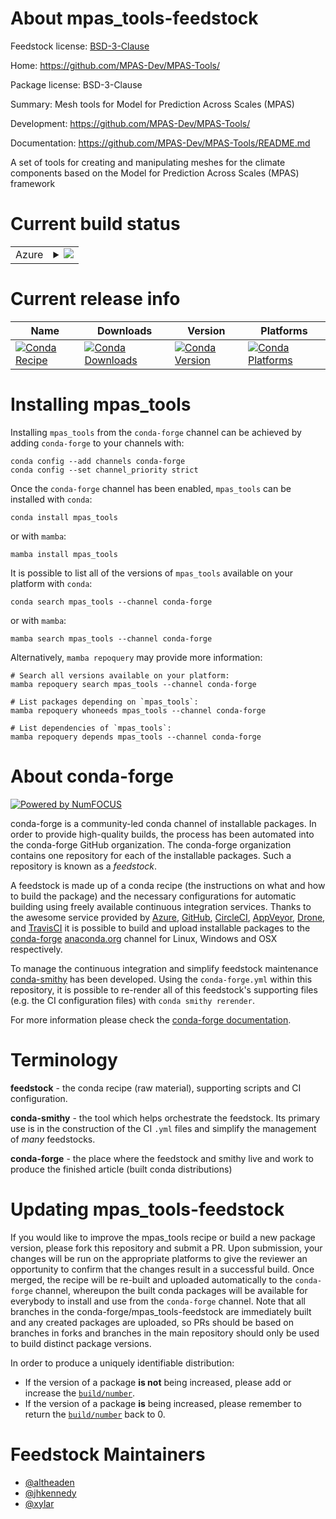 About mpas_tools-feedstock
==========================

Feedstock license: [BSD-3-Clause](https://github.com/conda-forge/mpas_tools-feedstock/blob/main/LICENSE.txt)

Home: https://github.com/MPAS-Dev/MPAS-Tools/

Package license: BSD-3-Clause

Summary: Mesh tools for Model for Prediction Across Scales (MPAS)

Development: https://github.com/MPAS-Dev/MPAS-Tools/

Documentation: https://github.com/MPAS-Dev/MPAS-Tools/README.md

A set of tools for creating and manipulating meshes for the climate
components based on the Model for Prediction Across Scales (MPAS) framework


Current build status
====================


<table>
    
  <tr>
    <td>Azure</td>
    <td>
      <details>
        <summary>
          <a href="https://dev.azure.com/conda-forge/feedstock-builds/_build/latest?definitionId=6715&branchName=main">
            <img src="https://dev.azure.com/conda-forge/feedstock-builds/_apis/build/status/mpas_tools-feedstock?branchName=main">
          </a>
        </summary>
        <table>
          <thead><tr><th>Variant</th><th>Status</th></tr></thead>
          <tbody><tr>
              <td>linux_64_hdf51.14.3python3.10.____cpython</td>
              <td>
                <a href="https://dev.azure.com/conda-forge/feedstock-builds/_build/latest?definitionId=6715&branchName=main">
                  <img src="https://dev.azure.com/conda-forge/feedstock-builds/_apis/build/status/mpas_tools-feedstock?branchName=main&jobName=linux&configuration=linux%20linux_64_hdf51.14.3python3.10.____cpython" alt="variant">
                </a>
              </td>
            </tr><tr>
              <td>linux_64_hdf51.14.3python3.11.____cpython</td>
              <td>
                <a href="https://dev.azure.com/conda-forge/feedstock-builds/_build/latest?definitionId=6715&branchName=main">
                  <img src="https://dev.azure.com/conda-forge/feedstock-builds/_apis/build/status/mpas_tools-feedstock?branchName=main&jobName=linux&configuration=linux%20linux_64_hdf51.14.3python3.11.____cpython" alt="variant">
                </a>
              </td>
            </tr><tr>
              <td>linux_64_hdf51.14.3python3.12.____cpython</td>
              <td>
                <a href="https://dev.azure.com/conda-forge/feedstock-builds/_build/latest?definitionId=6715&branchName=main">
                  <img src="https://dev.azure.com/conda-forge/feedstock-builds/_apis/build/status/mpas_tools-feedstock?branchName=main&jobName=linux&configuration=linux%20linux_64_hdf51.14.3python3.12.____cpython" alt="variant">
                </a>
              </td>
            </tr><tr>
              <td>linux_64_hdf51.14.3python3.13.____cp313</td>
              <td>
                <a href="https://dev.azure.com/conda-forge/feedstock-builds/_build/latest?definitionId=6715&branchName=main">
                  <img src="https://dev.azure.com/conda-forge/feedstock-builds/_apis/build/status/mpas_tools-feedstock?branchName=main&jobName=linux&configuration=linux%20linux_64_hdf51.14.3python3.13.____cp313" alt="variant">
                </a>
              </td>
            </tr><tr>
              <td>linux_64_hdf51.14.3python3.9.____cpython</td>
              <td>
                <a href="https://dev.azure.com/conda-forge/feedstock-builds/_build/latest?definitionId=6715&branchName=main">
                  <img src="https://dev.azure.com/conda-forge/feedstock-builds/_apis/build/status/mpas_tools-feedstock?branchName=main&jobName=linux&configuration=linux%20linux_64_hdf51.14.3python3.9.____cpython" alt="variant">
                </a>
              </td>
            </tr><tr>
              <td>linux_64_hdf51.14.4python3.10.____cpython</td>
              <td>
                <a href="https://dev.azure.com/conda-forge/feedstock-builds/_build/latest?definitionId=6715&branchName=main">
                  <img src="https://dev.azure.com/conda-forge/feedstock-builds/_apis/build/status/mpas_tools-feedstock?branchName=main&jobName=linux&configuration=linux%20linux_64_hdf51.14.4python3.10.____cpython" alt="variant">
                </a>
              </td>
            </tr><tr>
              <td>linux_64_hdf51.14.4python3.11.____cpython</td>
              <td>
                <a href="https://dev.azure.com/conda-forge/feedstock-builds/_build/latest?definitionId=6715&branchName=main">
                  <img src="https://dev.azure.com/conda-forge/feedstock-builds/_apis/build/status/mpas_tools-feedstock?branchName=main&jobName=linux&configuration=linux%20linux_64_hdf51.14.4python3.11.____cpython" alt="variant">
                </a>
              </td>
            </tr><tr>
              <td>linux_64_hdf51.14.4python3.12.____cpython</td>
              <td>
                <a href="https://dev.azure.com/conda-forge/feedstock-builds/_build/latest?definitionId=6715&branchName=main">
                  <img src="https://dev.azure.com/conda-forge/feedstock-builds/_apis/build/status/mpas_tools-feedstock?branchName=main&jobName=linux&configuration=linux%20linux_64_hdf51.14.4python3.12.____cpython" alt="variant">
                </a>
              </td>
            </tr><tr>
              <td>linux_64_hdf51.14.4python3.13.____cp313</td>
              <td>
                <a href="https://dev.azure.com/conda-forge/feedstock-builds/_build/latest?definitionId=6715&branchName=main">
                  <img src="https://dev.azure.com/conda-forge/feedstock-builds/_apis/build/status/mpas_tools-feedstock?branchName=main&jobName=linux&configuration=linux%20linux_64_hdf51.14.4python3.13.____cp313" alt="variant">
                </a>
              </td>
            </tr><tr>
              <td>linux_64_hdf51.14.4python3.9.____cpython</td>
              <td>
                <a href="https://dev.azure.com/conda-forge/feedstock-builds/_build/latest?definitionId=6715&branchName=main">
                  <img src="https://dev.azure.com/conda-forge/feedstock-builds/_apis/build/status/mpas_tools-feedstock?branchName=main&jobName=linux&configuration=linux%20linux_64_hdf51.14.4python3.9.____cpython" alt="variant">
                </a>
              </td>
            </tr><tr>
              <td>linux_aarch64_hdf51.14.3python3.10.____cpython</td>
              <td>
                <a href="https://dev.azure.com/conda-forge/feedstock-builds/_build/latest?definitionId=6715&branchName=main">
                  <img src="https://dev.azure.com/conda-forge/feedstock-builds/_apis/build/status/mpas_tools-feedstock?branchName=main&jobName=linux&configuration=linux%20linux_aarch64_hdf51.14.3python3.10.____cpython" alt="variant">
                </a>
              </td>
            </tr><tr>
              <td>linux_aarch64_hdf51.14.3python3.11.____cpython</td>
              <td>
                <a href="https://dev.azure.com/conda-forge/feedstock-builds/_build/latest?definitionId=6715&branchName=main">
                  <img src="https://dev.azure.com/conda-forge/feedstock-builds/_apis/build/status/mpas_tools-feedstock?branchName=main&jobName=linux&configuration=linux%20linux_aarch64_hdf51.14.3python3.11.____cpython" alt="variant">
                </a>
              </td>
            </tr><tr>
              <td>linux_aarch64_hdf51.14.3python3.12.____cpython</td>
              <td>
                <a href="https://dev.azure.com/conda-forge/feedstock-builds/_build/latest?definitionId=6715&branchName=main">
                  <img src="https://dev.azure.com/conda-forge/feedstock-builds/_apis/build/status/mpas_tools-feedstock?branchName=main&jobName=linux&configuration=linux%20linux_aarch64_hdf51.14.3python3.12.____cpython" alt="variant">
                </a>
              </td>
            </tr><tr>
              <td>linux_aarch64_hdf51.14.3python3.13.____cp313</td>
              <td>
                <a href="https://dev.azure.com/conda-forge/feedstock-builds/_build/latest?definitionId=6715&branchName=main">
                  <img src="https://dev.azure.com/conda-forge/feedstock-builds/_apis/build/status/mpas_tools-feedstock?branchName=main&jobName=linux&configuration=linux%20linux_aarch64_hdf51.14.3python3.13.____cp313" alt="variant">
                </a>
              </td>
            </tr><tr>
              <td>linux_aarch64_hdf51.14.3python3.9.____cpython</td>
              <td>
                <a href="https://dev.azure.com/conda-forge/feedstock-builds/_build/latest?definitionId=6715&branchName=main">
                  <img src="https://dev.azure.com/conda-forge/feedstock-builds/_apis/build/status/mpas_tools-feedstock?branchName=main&jobName=linux&configuration=linux%20linux_aarch64_hdf51.14.3python3.9.____cpython" alt="variant">
                </a>
              </td>
            </tr><tr>
              <td>linux_aarch64_hdf51.14.4python3.10.____cpython</td>
              <td>
                <a href="https://dev.azure.com/conda-forge/feedstock-builds/_build/latest?definitionId=6715&branchName=main">
                  <img src="https://dev.azure.com/conda-forge/feedstock-builds/_apis/build/status/mpas_tools-feedstock?branchName=main&jobName=linux&configuration=linux%20linux_aarch64_hdf51.14.4python3.10.____cpython" alt="variant">
                </a>
              </td>
            </tr><tr>
              <td>linux_aarch64_hdf51.14.4python3.11.____cpython</td>
              <td>
                <a href="https://dev.azure.com/conda-forge/feedstock-builds/_build/latest?definitionId=6715&branchName=main">
                  <img src="https://dev.azure.com/conda-forge/feedstock-builds/_apis/build/status/mpas_tools-feedstock?branchName=main&jobName=linux&configuration=linux%20linux_aarch64_hdf51.14.4python3.11.____cpython" alt="variant">
                </a>
              </td>
            </tr><tr>
              <td>linux_aarch64_hdf51.14.4python3.12.____cpython</td>
              <td>
                <a href="https://dev.azure.com/conda-forge/feedstock-builds/_build/latest?definitionId=6715&branchName=main">
                  <img src="https://dev.azure.com/conda-forge/feedstock-builds/_apis/build/status/mpas_tools-feedstock?branchName=main&jobName=linux&configuration=linux%20linux_aarch64_hdf51.14.4python3.12.____cpython" alt="variant">
                </a>
              </td>
            </tr><tr>
              <td>linux_aarch64_hdf51.14.4python3.13.____cp313</td>
              <td>
                <a href="https://dev.azure.com/conda-forge/feedstock-builds/_build/latest?definitionId=6715&branchName=main">
                  <img src="https://dev.azure.com/conda-forge/feedstock-builds/_apis/build/status/mpas_tools-feedstock?branchName=main&jobName=linux&configuration=linux%20linux_aarch64_hdf51.14.4python3.13.____cp313" alt="variant">
                </a>
              </td>
            </tr><tr>
              <td>linux_aarch64_hdf51.14.4python3.9.____cpython</td>
              <td>
                <a href="https://dev.azure.com/conda-forge/feedstock-builds/_build/latest?definitionId=6715&branchName=main">
                  <img src="https://dev.azure.com/conda-forge/feedstock-builds/_apis/build/status/mpas_tools-feedstock?branchName=main&jobName=linux&configuration=linux%20linux_aarch64_hdf51.14.4python3.9.____cpython" alt="variant">
                </a>
              </td>
            </tr><tr>
              <td>linux_ppc64le_hdf51.14.3python3.10.____cpython</td>
              <td>
                <a href="https://dev.azure.com/conda-forge/feedstock-builds/_build/latest?definitionId=6715&branchName=main">
                  <img src="https://dev.azure.com/conda-forge/feedstock-builds/_apis/build/status/mpas_tools-feedstock?branchName=main&jobName=linux&configuration=linux%20linux_ppc64le_hdf51.14.3python3.10.____cpython" alt="variant">
                </a>
              </td>
            </tr><tr>
              <td>linux_ppc64le_hdf51.14.3python3.11.____cpython</td>
              <td>
                <a href="https://dev.azure.com/conda-forge/feedstock-builds/_build/latest?definitionId=6715&branchName=main">
                  <img src="https://dev.azure.com/conda-forge/feedstock-builds/_apis/build/status/mpas_tools-feedstock?branchName=main&jobName=linux&configuration=linux%20linux_ppc64le_hdf51.14.3python3.11.____cpython" alt="variant">
                </a>
              </td>
            </tr><tr>
              <td>linux_ppc64le_hdf51.14.3python3.12.____cpython</td>
              <td>
                <a href="https://dev.azure.com/conda-forge/feedstock-builds/_build/latest?definitionId=6715&branchName=main">
                  <img src="https://dev.azure.com/conda-forge/feedstock-builds/_apis/build/status/mpas_tools-feedstock?branchName=main&jobName=linux&configuration=linux%20linux_ppc64le_hdf51.14.3python3.12.____cpython" alt="variant">
                </a>
              </td>
            </tr><tr>
              <td>linux_ppc64le_hdf51.14.3python3.13.____cp313</td>
              <td>
                <a href="https://dev.azure.com/conda-forge/feedstock-builds/_build/latest?definitionId=6715&branchName=main">
                  <img src="https://dev.azure.com/conda-forge/feedstock-builds/_apis/build/status/mpas_tools-feedstock?branchName=main&jobName=linux&configuration=linux%20linux_ppc64le_hdf51.14.3python3.13.____cp313" alt="variant">
                </a>
              </td>
            </tr><tr>
              <td>linux_ppc64le_hdf51.14.3python3.9.____cpython</td>
              <td>
                <a href="https://dev.azure.com/conda-forge/feedstock-builds/_build/latest?definitionId=6715&branchName=main">
                  <img src="https://dev.azure.com/conda-forge/feedstock-builds/_apis/build/status/mpas_tools-feedstock?branchName=main&jobName=linux&configuration=linux%20linux_ppc64le_hdf51.14.3python3.9.____cpython" alt="variant">
                </a>
              </td>
            </tr><tr>
              <td>linux_ppc64le_hdf51.14.4python3.10.____cpython</td>
              <td>
                <a href="https://dev.azure.com/conda-forge/feedstock-builds/_build/latest?definitionId=6715&branchName=main">
                  <img src="https://dev.azure.com/conda-forge/feedstock-builds/_apis/build/status/mpas_tools-feedstock?branchName=main&jobName=linux&configuration=linux%20linux_ppc64le_hdf51.14.4python3.10.____cpython" alt="variant">
                </a>
              </td>
            </tr><tr>
              <td>linux_ppc64le_hdf51.14.4python3.11.____cpython</td>
              <td>
                <a href="https://dev.azure.com/conda-forge/feedstock-builds/_build/latest?definitionId=6715&branchName=main">
                  <img src="https://dev.azure.com/conda-forge/feedstock-builds/_apis/build/status/mpas_tools-feedstock?branchName=main&jobName=linux&configuration=linux%20linux_ppc64le_hdf51.14.4python3.11.____cpython" alt="variant">
                </a>
              </td>
            </tr><tr>
              <td>linux_ppc64le_hdf51.14.4python3.12.____cpython</td>
              <td>
                <a href="https://dev.azure.com/conda-forge/feedstock-builds/_build/latest?definitionId=6715&branchName=main">
                  <img src="https://dev.azure.com/conda-forge/feedstock-builds/_apis/build/status/mpas_tools-feedstock?branchName=main&jobName=linux&configuration=linux%20linux_ppc64le_hdf51.14.4python3.12.____cpython" alt="variant">
                </a>
              </td>
            </tr><tr>
              <td>linux_ppc64le_hdf51.14.4python3.13.____cp313</td>
              <td>
                <a href="https://dev.azure.com/conda-forge/feedstock-builds/_build/latest?definitionId=6715&branchName=main">
                  <img src="https://dev.azure.com/conda-forge/feedstock-builds/_apis/build/status/mpas_tools-feedstock?branchName=main&jobName=linux&configuration=linux%20linux_ppc64le_hdf51.14.4python3.13.____cp313" alt="variant">
                </a>
              </td>
            </tr><tr>
              <td>linux_ppc64le_hdf51.14.4python3.9.____cpython</td>
              <td>
                <a href="https://dev.azure.com/conda-forge/feedstock-builds/_build/latest?definitionId=6715&branchName=main">
                  <img src="https://dev.azure.com/conda-forge/feedstock-builds/_apis/build/status/mpas_tools-feedstock?branchName=main&jobName=linux&configuration=linux%20linux_ppc64le_hdf51.14.4python3.9.____cpython" alt="variant">
                </a>
              </td>
            </tr><tr>
              <td>osx_64_hdf51.14.3python3.10.____cpython</td>
              <td>
                <a href="https://dev.azure.com/conda-forge/feedstock-builds/_build/latest?definitionId=6715&branchName=main">
                  <img src="https://dev.azure.com/conda-forge/feedstock-builds/_apis/build/status/mpas_tools-feedstock?branchName=main&jobName=osx&configuration=osx%20osx_64_hdf51.14.3python3.10.____cpython" alt="variant">
                </a>
              </td>
            </tr><tr>
              <td>osx_64_hdf51.14.3python3.11.____cpython</td>
              <td>
                <a href="https://dev.azure.com/conda-forge/feedstock-builds/_build/latest?definitionId=6715&branchName=main">
                  <img src="https://dev.azure.com/conda-forge/feedstock-builds/_apis/build/status/mpas_tools-feedstock?branchName=main&jobName=osx&configuration=osx%20osx_64_hdf51.14.3python3.11.____cpython" alt="variant">
                </a>
              </td>
            </tr><tr>
              <td>osx_64_hdf51.14.3python3.12.____cpython</td>
              <td>
                <a href="https://dev.azure.com/conda-forge/feedstock-builds/_build/latest?definitionId=6715&branchName=main">
                  <img src="https://dev.azure.com/conda-forge/feedstock-builds/_apis/build/status/mpas_tools-feedstock?branchName=main&jobName=osx&configuration=osx%20osx_64_hdf51.14.3python3.12.____cpython" alt="variant">
                </a>
              </td>
            </tr><tr>
              <td>osx_64_hdf51.14.3python3.13.____cp313</td>
              <td>
                <a href="https://dev.azure.com/conda-forge/feedstock-builds/_build/latest?definitionId=6715&branchName=main">
                  <img src="https://dev.azure.com/conda-forge/feedstock-builds/_apis/build/status/mpas_tools-feedstock?branchName=main&jobName=osx&configuration=osx%20osx_64_hdf51.14.3python3.13.____cp313" alt="variant">
                </a>
              </td>
            </tr><tr>
              <td>osx_64_hdf51.14.3python3.9.____cpython</td>
              <td>
                <a href="https://dev.azure.com/conda-forge/feedstock-builds/_build/latest?definitionId=6715&branchName=main">
                  <img src="https://dev.azure.com/conda-forge/feedstock-builds/_apis/build/status/mpas_tools-feedstock?branchName=main&jobName=osx&configuration=osx%20osx_64_hdf51.14.3python3.9.____cpython" alt="variant">
                </a>
              </td>
            </tr><tr>
              <td>osx_64_hdf51.14.4python3.10.____cpython</td>
              <td>
                <a href="https://dev.azure.com/conda-forge/feedstock-builds/_build/latest?definitionId=6715&branchName=main">
                  <img src="https://dev.azure.com/conda-forge/feedstock-builds/_apis/build/status/mpas_tools-feedstock?branchName=main&jobName=osx&configuration=osx%20osx_64_hdf51.14.4python3.10.____cpython" alt="variant">
                </a>
              </td>
            </tr><tr>
              <td>osx_64_hdf51.14.4python3.11.____cpython</td>
              <td>
                <a href="https://dev.azure.com/conda-forge/feedstock-builds/_build/latest?definitionId=6715&branchName=main">
                  <img src="https://dev.azure.com/conda-forge/feedstock-builds/_apis/build/status/mpas_tools-feedstock?branchName=main&jobName=osx&configuration=osx%20osx_64_hdf51.14.4python3.11.____cpython" alt="variant">
                </a>
              </td>
            </tr><tr>
              <td>osx_64_hdf51.14.4python3.12.____cpython</td>
              <td>
                <a href="https://dev.azure.com/conda-forge/feedstock-builds/_build/latest?definitionId=6715&branchName=main">
                  <img src="https://dev.azure.com/conda-forge/feedstock-builds/_apis/build/status/mpas_tools-feedstock?branchName=main&jobName=osx&configuration=osx%20osx_64_hdf51.14.4python3.12.____cpython" alt="variant">
                </a>
              </td>
            </tr><tr>
              <td>osx_64_hdf51.14.4python3.13.____cp313</td>
              <td>
                <a href="https://dev.azure.com/conda-forge/feedstock-builds/_build/latest?definitionId=6715&branchName=main">
                  <img src="https://dev.azure.com/conda-forge/feedstock-builds/_apis/build/status/mpas_tools-feedstock?branchName=main&jobName=osx&configuration=osx%20osx_64_hdf51.14.4python3.13.____cp313" alt="variant">
                </a>
              </td>
            </tr><tr>
              <td>osx_64_hdf51.14.4python3.9.____cpython</td>
              <td>
                <a href="https://dev.azure.com/conda-forge/feedstock-builds/_build/latest?definitionId=6715&branchName=main">
                  <img src="https://dev.azure.com/conda-forge/feedstock-builds/_apis/build/status/mpas_tools-feedstock?branchName=main&jobName=osx&configuration=osx%20osx_64_hdf51.14.4python3.9.____cpython" alt="variant">
                </a>
              </td>
            </tr><tr>
              <td>osx_arm64_hdf51.14.3python3.10.____cpython</td>
              <td>
                <a href="https://dev.azure.com/conda-forge/feedstock-builds/_build/latest?definitionId=6715&branchName=main">
                  <img src="https://dev.azure.com/conda-forge/feedstock-builds/_apis/build/status/mpas_tools-feedstock?branchName=main&jobName=osx&configuration=osx%20osx_arm64_hdf51.14.3python3.10.____cpython" alt="variant">
                </a>
              </td>
            </tr><tr>
              <td>osx_arm64_hdf51.14.3python3.11.____cpython</td>
              <td>
                <a href="https://dev.azure.com/conda-forge/feedstock-builds/_build/latest?definitionId=6715&branchName=main">
                  <img src="https://dev.azure.com/conda-forge/feedstock-builds/_apis/build/status/mpas_tools-feedstock?branchName=main&jobName=osx&configuration=osx%20osx_arm64_hdf51.14.3python3.11.____cpython" alt="variant">
                </a>
              </td>
            </tr><tr>
              <td>osx_arm64_hdf51.14.3python3.12.____cpython</td>
              <td>
                <a href="https://dev.azure.com/conda-forge/feedstock-builds/_build/latest?definitionId=6715&branchName=main">
                  <img src="https://dev.azure.com/conda-forge/feedstock-builds/_apis/build/status/mpas_tools-feedstock?branchName=main&jobName=osx&configuration=osx%20osx_arm64_hdf51.14.3python3.12.____cpython" alt="variant">
                </a>
              </td>
            </tr><tr>
              <td>osx_arm64_hdf51.14.3python3.13.____cp313</td>
              <td>
                <a href="https://dev.azure.com/conda-forge/feedstock-builds/_build/latest?definitionId=6715&branchName=main">
                  <img src="https://dev.azure.com/conda-forge/feedstock-builds/_apis/build/status/mpas_tools-feedstock?branchName=main&jobName=osx&configuration=osx%20osx_arm64_hdf51.14.3python3.13.____cp313" alt="variant">
                </a>
              </td>
            </tr><tr>
              <td>osx_arm64_hdf51.14.3python3.9.____cpython</td>
              <td>
                <a href="https://dev.azure.com/conda-forge/feedstock-builds/_build/latest?definitionId=6715&branchName=main">
                  <img src="https://dev.azure.com/conda-forge/feedstock-builds/_apis/build/status/mpas_tools-feedstock?branchName=main&jobName=osx&configuration=osx%20osx_arm64_hdf51.14.3python3.9.____cpython" alt="variant">
                </a>
              </td>
            </tr><tr>
              <td>osx_arm64_hdf51.14.4python3.10.____cpython</td>
              <td>
                <a href="https://dev.azure.com/conda-forge/feedstock-builds/_build/latest?definitionId=6715&branchName=main">
                  <img src="https://dev.azure.com/conda-forge/feedstock-builds/_apis/build/status/mpas_tools-feedstock?branchName=main&jobName=osx&configuration=osx%20osx_arm64_hdf51.14.4python3.10.____cpython" alt="variant">
                </a>
              </td>
            </tr><tr>
              <td>osx_arm64_hdf51.14.4python3.11.____cpython</td>
              <td>
                <a href="https://dev.azure.com/conda-forge/feedstock-builds/_build/latest?definitionId=6715&branchName=main">
                  <img src="https://dev.azure.com/conda-forge/feedstock-builds/_apis/build/status/mpas_tools-feedstock?branchName=main&jobName=osx&configuration=osx%20osx_arm64_hdf51.14.4python3.11.____cpython" alt="variant">
                </a>
              </td>
            </tr><tr>
              <td>osx_arm64_hdf51.14.4python3.12.____cpython</td>
              <td>
                <a href="https://dev.azure.com/conda-forge/feedstock-builds/_build/latest?definitionId=6715&branchName=main">
                  <img src="https://dev.azure.com/conda-forge/feedstock-builds/_apis/build/status/mpas_tools-feedstock?branchName=main&jobName=osx&configuration=osx%20osx_arm64_hdf51.14.4python3.12.____cpython" alt="variant">
                </a>
              </td>
            </tr><tr>
              <td>osx_arm64_hdf51.14.4python3.13.____cp313</td>
              <td>
                <a href="https://dev.azure.com/conda-forge/feedstock-builds/_build/latest?definitionId=6715&branchName=main">
                  <img src="https://dev.azure.com/conda-forge/feedstock-builds/_apis/build/status/mpas_tools-feedstock?branchName=main&jobName=osx&configuration=osx%20osx_arm64_hdf51.14.4python3.13.____cp313" alt="variant">
                </a>
              </td>
            </tr><tr>
              <td>osx_arm64_hdf51.14.4python3.9.____cpython</td>
              <td>
                <a href="https://dev.azure.com/conda-forge/feedstock-builds/_build/latest?definitionId=6715&branchName=main">
                  <img src="https://dev.azure.com/conda-forge/feedstock-builds/_apis/build/status/mpas_tools-feedstock?branchName=main&jobName=osx&configuration=osx%20osx_arm64_hdf51.14.4python3.9.____cpython" alt="variant">
                </a>
              </td>
            </tr>
          </tbody>
        </table>
      </details>
    </td>
  </tr>
</table>

Current release info
====================

| Name | Downloads | Version | Platforms |
| --- | --- | --- | --- |
| [![Conda Recipe](https://img.shields.io/badge/recipe-mpas_tools-green.svg)](https://anaconda.org/conda-forge/mpas_tools) | [![Conda Downloads](https://img.shields.io/conda/dn/conda-forge/mpas_tools.svg)](https://anaconda.org/conda-forge/mpas_tools) | [![Conda Version](https://img.shields.io/conda/vn/conda-forge/mpas_tools.svg)](https://anaconda.org/conda-forge/mpas_tools) | [![Conda Platforms](https://img.shields.io/conda/pn/conda-forge/mpas_tools.svg)](https://anaconda.org/conda-forge/mpas_tools) |

Installing mpas_tools
=====================

Installing `mpas_tools` from the `conda-forge` channel can be achieved by adding `conda-forge` to your channels with:

```
conda config --add channels conda-forge
conda config --set channel_priority strict
```

Once the `conda-forge` channel has been enabled, `mpas_tools` can be installed with `conda`:

```
conda install mpas_tools
```

or with `mamba`:

```
mamba install mpas_tools
```

It is possible to list all of the versions of `mpas_tools` available on your platform with `conda`:

```
conda search mpas_tools --channel conda-forge
```

or with `mamba`:

```
mamba search mpas_tools --channel conda-forge
```

Alternatively, `mamba repoquery` may provide more information:

```
# Search all versions available on your platform:
mamba repoquery search mpas_tools --channel conda-forge

# List packages depending on `mpas_tools`:
mamba repoquery whoneeds mpas_tools --channel conda-forge

# List dependencies of `mpas_tools`:
mamba repoquery depends mpas_tools --channel conda-forge
```


About conda-forge
=================

[![Powered by
NumFOCUS](https://img.shields.io/badge/powered%20by-NumFOCUS-orange.svg?style=flat&colorA=E1523D&colorB=007D8A)](https://numfocus.org)

conda-forge is a community-led conda channel of installable packages.
In order to provide high-quality builds, the process has been automated into the
conda-forge GitHub organization. The conda-forge organization contains one repository
for each of the installable packages. Such a repository is known as a *feedstock*.

A feedstock is made up of a conda recipe (the instructions on what and how to build
the package) and the necessary configurations for automatic building using freely
available continuous integration services. Thanks to the awesome service provided by
[Azure](https://azure.microsoft.com/en-us/services/devops/), [GitHub](https://github.com/),
[CircleCI](https://circleci.com/), [AppVeyor](https://www.appveyor.com/),
[Drone](https://cloud.drone.io/welcome), and [TravisCI](https://travis-ci.com/)
it is possible to build and upload installable packages to the
[conda-forge](https://anaconda.org/conda-forge) [anaconda.org](https://anaconda.org/)
channel for Linux, Windows and OSX respectively.

To manage the continuous integration and simplify feedstock maintenance
[conda-smithy](https://github.com/conda-forge/conda-smithy) has been developed.
Using the ``conda-forge.yml`` within this repository, it is possible to re-render all of
this feedstock's supporting files (e.g. the CI configuration files) with ``conda smithy rerender``.

For more information please check the [conda-forge documentation](https://conda-forge.org/docs/).

Terminology
===========

**feedstock** - the conda recipe (raw material), supporting scripts and CI configuration.

**conda-smithy** - the tool which helps orchestrate the feedstock.
                   Its primary use is in the construction of the CI ``.yml`` files
                   and simplify the management of *many* feedstocks.

**conda-forge** - the place where the feedstock and smithy live and work to
                  produce the finished article (built conda distributions)


Updating mpas_tools-feedstock
=============================

If you would like to improve the mpas_tools recipe or build a new
package version, please fork this repository and submit a PR. Upon submission,
your changes will be run on the appropriate platforms to give the reviewer an
opportunity to confirm that the changes result in a successful build. Once
merged, the recipe will be re-built and uploaded automatically to the
`conda-forge` channel, whereupon the built conda packages will be available for
everybody to install and use from the `conda-forge` channel.
Note that all branches in the conda-forge/mpas_tools-feedstock are
immediately built and any created packages are uploaded, so PRs should be based
on branches in forks and branches in the main repository should only be used to
build distinct package versions.

In order to produce a uniquely identifiable distribution:
 * If the version of a package **is not** being increased, please add or increase
   the [``build/number``](https://docs.conda.io/projects/conda-build/en/latest/resources/define-metadata.html#build-number-and-string).
 * If the version of a package **is** being increased, please remember to return
   the [``build/number``](https://docs.conda.io/projects/conda-build/en/latest/resources/define-metadata.html#build-number-and-string)
   back to 0.

Feedstock Maintainers
=====================

* [@altheaden](https://github.com/altheaden/)
* [@jhkennedy](https://github.com/jhkennedy/)
* [@xylar](https://github.com/xylar/)


<!-- dummy commit to enable rerendering -->

